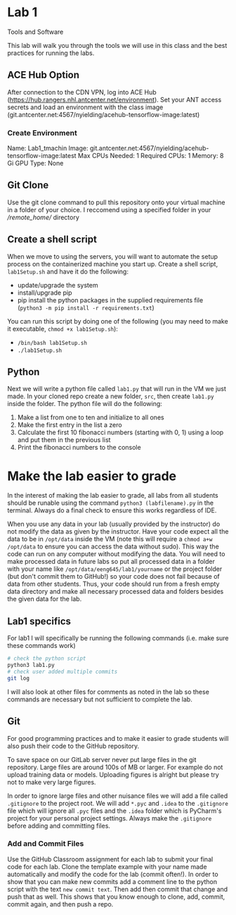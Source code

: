 # Lab 1
Tools and Software

This lab will walk you through the tools we will use in this class and the best practices for running the labs.

## ACE Hub Option
After connection to the CDN VPN, log into ACE Hub (https://hub.rangers.nhl.antcenter.net/environment). 
Set your ANT access secrets and load an environment with the class image (git.antcenter.net:4567/nyielding/acehub-tensorflow-image:latest)


### Create Environment
Name:               Lab1_tmachin
Image:              git.antcenter.net:4567/nyielding/acehub-tensorflow-image:latest
Max CPUs Needed:    1
Required CPUs:      1
Memory:             8 Gi
GPU Type:           None

## Git Clone
Use the git clone command to pull this repository onto your virtual machine in a folder of your choice.
I reccomend using a specified folder in your */remote_home/* directory

## Create a shell script
When we move to using the servers, you will want to automate the setup process on the containerized machine you start up.  Create a shell script, `lab1Setup.sh` and have it do the following:

- update/upgrade the system
- install/upgrade pip
- pip install the python packages in the supplied requirements file (`python3 -m pip install -r requirements.txt`)

You can run this script by doing one of the following (you may need to make it executable, `chmod +x lab1Setup.sh`):

- `/bin/bash lab1Setup.sh`
- `./lab1Setup.sh`
 
## Python
Next we will write a python file called `lab1.py` that will run in the VM we just made.  In your cloned repo create a new folder, `src`, then create `lab1.py` inside the folder.  The python file will do the following:

1. Make a list from one to ten and initialize to all ones
2. Make the first entry in the list a zero
3. Calculate the first 10 fibonacci numbers (starting with 0, 1) using a loop and put them in the previous list
4. Print the fibonacci numbers to the console

# Make the lab easier to grade
In the interest of making the lab easier to grade, all labs from all students should be runable using the command `python3 (labfilename).py` in the terminal.  Always do a final check to ensure this works regardless of IDE.

When you use any data in your lab (usually provided by the instructor) do not modify the data as given by the instructor. Have your code expect all the data to be in `/opt/data` inside the VM (note this will require a `chmod a+w /opt/data` to ensure you can access the data without sudo). This way the code can run on any computer without modifying the data. You will need to make processed data in future labs so put all processed data in a folder with your name like `/opt/data/eeng645/lab1/yourname` or the project folder (but don't commit them to GitHub!) so your code does not fail because of data from other students. Thus, your code should run from a fresh empty data directory and make all necessary processed data and folders besides the given data for the lab.

## Lab1 specifics
For lab1 I will specifically be running the following commands (i.e. make sure these commands work)

```bash
# check the python script
python3 lab1.py
# check user added multiple commits
git log
```

I will also look at other files for comments as noted in the lab so these commands are necessary but not sufficient to complete the lab.

## Git
For good programming practices and to make it easier to grade students will also push their code to the GitHub repository. 

To save space on our GitLab server never put large files in the git repository. Large files are around 100s of MB or larger. For example do not upload training data or models. Uploading figures is alright but please try not to make very large figures.

In order to ignore large files and other nuisance files we will add a file called `.gitignore` to the project root. We will add `*.pyc` and `.idea` to the `.gitignore` file which will ignore all `.pyc` files and the `.idea` folder which is PyCharm's project for your personal project settings. Always make the `.gitignore` before adding and committing files.

### Add and Commit Files
Use the GitHub Classroom assignment for each lab to submit your final code for each lab. Clone the template example with your name made automatically and modify the code for the lab (commit often!). In order to show that you can make new commits add a comment line to the python script with the text `new commit text`. Then add then commit that change and push that as well. This shows that you know enough to clone, add, commit, commit again, and then push a repo. 

